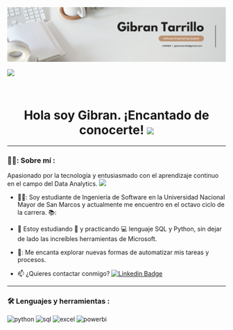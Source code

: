 <div id="header" align="center">
  <img decoding="async" src="https://github.com/gibrantarrillo/gibrantarrillo/blob/main/banner.png" width="800"/>
</div>

[![](https://img.shields.io/badge/LinkedIn-0077B5?style=for-the-badge&logo=linkedin&logoColor=white)](https://www.linkedin.com/in/gibrantarrillo/)

<div id="badges" align="center">
<img decoding="async" src="https://visitor-badge-reloaded.herokuapp.com/badge?page_id=gibrantarrillo.gibrantarrillo&color=00cf00" alt=""/>

<h1>
  Hola soy Gibran. ¡Encantado de conocerte!
  <img decoding="async" src="https://media.giphy.com/media/hvRJCLFzcasrR4ia7z/giphy.gif" width="30px"/>
</h1>

---
 <div id="header" align="left">

### 👨‍💻: Sobre mí :
Apasionado por la tecnología y entusiasmado con el aprendizaje continuo en el campo del Data Analytics. <img decoding="async" src="https://media.giphy.com/media/WUlplcMpOCEmTGBtBW/giphy.gif" width="30">

* 👨‍🎓: Soy estudiante de Ingeniería de Software en la Universidad Nacional Mayor de San Marcos y actualmente me encuentro en el octavo ciclo de la carrera. 📚:

* :seedling: Estoy estudiando :blue_book: y practicando :computer: lenguaje SQL y Python, sin dejar de lado las increíbles herramientas de Microsoft.

* 🤖: Me encanta explorar nuevas formas de automatizar mis tareas y procesos.

* :mailbox: ¿Quieres contactar conmigo? [![Linkedin Badge](https://img.shields.io/badge/-Gibran-blue?style=flat&logo=Linkedin&logoColor=white)](https://www.linkedin.com/in/gibrantarrillo/)

---

### :hammer_and_wrench: Lenguajes y herramientas :
<div id="header" align="left">
    <img decoding="async" src="https://img.shields.io/badge/Python-3776AB?style=for-the-badge&logo=python&logoColor=white" alt="python"/>
  </a>
    <img decoding="async" src="https://img.shields.io/badge/SQL%20Server-6DB33F?style=for-the-badge&logo=microsoftsqlserver&logoColor=white" alt="sql"/>
  </a>
 <img decoding="async" src="https://img.shields.io/badge/Microsoft_Excel-217346?style=for-the-badge&logo=microsoft-excel&logoColor=white" alt="excel"/>
  </a>
 <img decoding="async" src="https://img.shields.io/badge/Power_BI-FFBE00?style=for-the-badge&logo=Power-BI&logoColor=white" alt="powerbi"/>
  </a>

</div>
